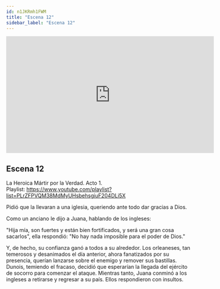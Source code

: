 ```yaml
---
id: n1JKRmh1FWM
title: "Escena 12"
sidebar_label: "Escena 12"
---
```


<div class="video-float-container">
  <iframe
    width="560"
    height="315"
    src="https://www.youtube.com/embed/n1JKRmh1FWM"
    title="YouTube video player"
    frameborder="0"
    allow="accelerometer; autoplay; clipboard-write; encrypted-media; gyroscope; picture-in-picture; web-share"
    referrerpolicy="strict-origin-when-cross-origin"
    allowfullscreen
  ></iframe>
</div>

## Escena 12

La Heroica Mártir por la Verdad. Acto 1.  
Playlist: https://www.youtube.com/playlist?list=PLrZFPVQM38MdMyUHsbehsgiuF204DLi5X

Pidió que la llevaran a una iglesia, queriendo ante todo dar gracias a Dios.

Como un anciano le dijo a Juana, hablando de los ingleses:

"Hija mía, son fuertes y están bien fortificados, y será una gran cosa sacarlos", ella respondió: "No hay nada imposible para el poder de Dios."

Y, de hecho, su confianza ganó a todos a su alrededor. Los orleaneses, tan temerosos y desanimados el día anterior, ahora fanatizados por su presencia, querían lanzarse sobre el enemigo y remover sus bastillas. Dunois, temiendo el fracaso, decidió que esperarían la llegada del ejército de socorro para comenzar el ataque. Mientras tanto, Juana conminó a los ingleses a retirarse y regresar a su país. Ellos respondieron con insultos.
